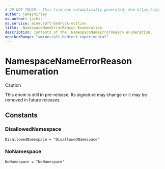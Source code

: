 ```yaml
---
# DO NOT TOUCH — This file was automatically generated. See https://github.com/mojang/minecraftapidocsgenerator to modify descriptions, examples, etc.
author: jakeshirley
ms.author: jashir
ms.service: minecraft-bedrock-edition
title: .NamespaceNameErrorReason Enumeration
description: Contents of the .NamespaceNameErrorReason enumeration.
monikerRange: "=minecraft-bedrock-experimental"
---
```

# NamespaceNameErrorReason Enumeration

> [!CAUTION]
> This enum is still in pre-release.  Its signature may change or it may be removed in future releases.

## Constants
### **DisallowedNamespace**
`DisallowedNamespace = "DisallowedNamespace"`
### **NoNamespace**
`NoNamespace = "NoNamespace"`
